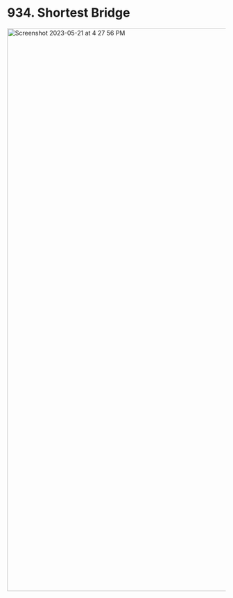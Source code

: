 # 934. Shortest Bridge

<img width="1295" alt="Screenshot 2023-05-21 at 4 27 56 PM" src="https://github.com/sidsriedu/LeetcodeSolutions/assets/79398876/ea30b3ce-922d-403f-abb4-c728ec8299cc">

